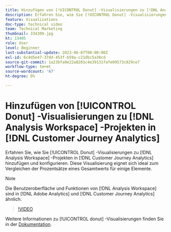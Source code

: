 ```yaml
---
title: Hinzufügen von [!UICONTROL Donut] -Visualisierungen zu [!DNL Analysis Workspace] Projekten
description: Erfahren Sie, wie Sie [!UICONTROL Donut] -Visualisierungen zu [!DNL Analysis Workspace] Projekten in [!DNL Customer Journey Analytics] hinzufügen und konfigurieren.
feature: Visualizations
doc-type: technical video
team: Technical Marketing
thumbnail: 334309.jpg
kt: 13405
role: User
level: Beginner
last-substantial-update: 2023-06-07T00:00:00Z
exl-id: 6c4d5e47-37dd-453f-b59a-c21dbc5a30cd
source-git-commit: 1a23bfa0e22a8201c4e39131fafe09573c829ce7
workflow-type: tm+mt
source-wordcount: '67'
ht-degree: 0%

---
```


# Hinzufügen von [!UICONTROL Donut] -Visualisierungen zu [!DNL Analysis Workspace] -Projekten in [!DNL Customer Journey Analytics]

Erfahren Sie, wie Sie [!UICONTROL Donut] -Visualisierungen zu [!DNL Analysis Workspace] -Projekten in [!DNL Customer Journey Analytics] hinzufügen und konfigurieren. Diese Visualisierung eignet sich ideal zum Vergleichen der Prozentsätze eines Gesamtwerts für einige Elemente.

>[!NOTE]
>
>Die Benutzeroberfläche und Funktionen von [!DNL Analysis Workspace] sind in [!DNL Adobe Analytics] und [!DNL Customer Journey Analytics] ähnlich.

>[!VIDEO](https://video.tv.adobe.com/v/334309/?quality=12&learn=on)

Weitere Informationen zu [!UICONTROL donut] -Visualisierungen finden Sie in der [Dokumentation](https://experienceleague.adobe.com/docs/analytics-platform/using/cja-workspace/visualizations/donut.html).
